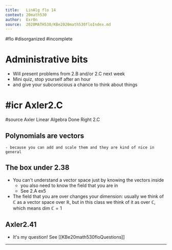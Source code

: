 ```yaml
---
title:   LinAlg flo 14
context: 20math530
author:  Exr0n
source:  2020MATH530/KBe2020math530floIndex.md
---
```


#flo 
#disorganized #incomplete


# Administrative bits
- Will present problems from 2.B and/or 2.C next week
- Mini quiz, stop yourself after an hour
- and give your subconscious a chance to think about things
# #icr Axler2.C
#source Axler Linear Algebra Done Right 2.C
## Polynomials are vectors
	- because you can add and scale them and they are kind of nice in general
## The box under 2.38 
- You can't understand a vector space just by knowing the vectors inside
	- you also need to know the field that you are in
	- See 2.A ex5
- The field that you are over changes your dimension: usually we think of $\mathbb{C}$ as a vector space over $\mathbb{R}$, but in this class we think of it as over $\mathbb{C}$, which means $\text{dim }\mathbb{C} = 1$

## Axler2.41
- It's my question! See [[KBe20math530floQuestions]]

---
